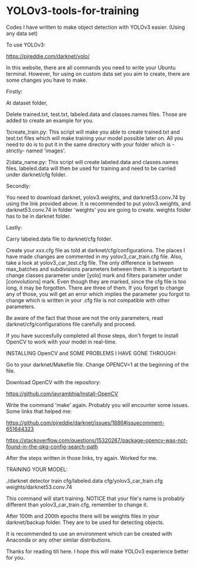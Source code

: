 # YOLOv3-tools-for-training
Codes I have written to make object detection with YOLOv3 easier. (Using any data set)

To use YOLOv3:

https://pjreddie.com/darknet/yolo/

In this website, there are all commands you need to write your Ubuntu terminal. However, for using on custom data set you aim to create, there are some changes you have to make.

Firstly:

At dataset folder, 

Delete trained.txt, test.txt, labeled.data and classes.names files. Those are added to create an example for you. 

1)create_train.py:  This script will make you able to create trained.txt and test.txt files which will make training your model possible later on. All you need to do is to put it in the same directory with your folder which is -strictly- named 'images'.

2)data_name.py: This script will create labeled.data and classes.names files. labeled.data will then be used for training and need to be carried under darknet/cfg folder.

Secondly:

You need to download darknet, yolov3.weights, and darknet53.conv.74 by using the link provided above. It is recommended to put yolov3.weights, and darknet53.conv.74 in folder 'weights' you are going to create. weights folder has to be in darknet folder.

Lastly:

Carry labeled.data file to darknet/cfg folder. 

Create your xxx.cfg file as told at darknet/cfg/configurations. The places I have made changes are commented in my yolov3_car_train.cfg file. Also, take a look at yolov3_car_test.cfg file. The only difference is between max_batches and subdivisions parameters between them. It is important to change classes parameter under [yolo] mark and filters parameter under [convolutions] mark. Even though they are marked, since the cfg file is too long, it may be forgotten. There are three of them. If you forget to change any of those, you will get an error which implies the parameter you forgot to change which is written in your .cfg file is not compatible with other parameters.

Be aware of the fact that those are not the only parameters, read darknet/cfg/configurations file carefully and proceed.

If you have succesfully completed all those steps, don't forget to install OpenCV to work with your model in real-time.

INSTALLING OpenCV and SOME PROBLEMS I HAVE GONE THROUGH:

Go to your darknet/Makefile file. Change OPENCV=1 at the beginning of the file. 

Download OpenCV with the repository:

https://github.com/jayrambhia/Install-OpenCV

Write the command 'make' again. Probably you will encounter some issues. Some links that helped me:

https://github.com/pjreddie/darknet/issues/1886#issuecomment-651644323

https://stackoverflow.com/questions/15320267/package-opencv-was-not-found-in-the-pkg-config-search-path

After the steps written in those links, try again. Worked for me.

TRAINING YOUR MODEL:

./darknet detector train cfg/labeled.data cfg/yolov3_car_train.cfg weights/darknet53.conv.74

This command will start training. NOTICE that your file's  name is probably different than yolov3_car_train.cfg, remember to change it.

After 100th and 200th epochs there will be weights files in your darknet/backup folder. They are to be used for detecting objects.

It is recommended to use an environment which can be created with Anaconda or any other similar distributions.








Thanks for reading till here. I hope this will make YOLOv3 experience better for you.





